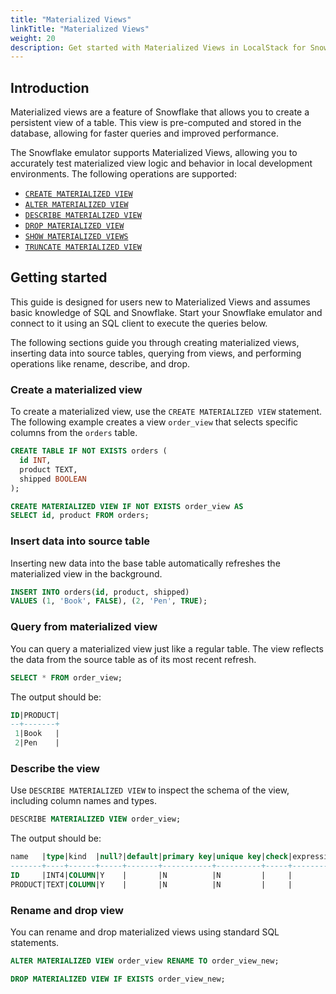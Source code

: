 ```yaml
---
title: "Materialized Views"
linkTitle: "Materialized Views"
weight: 20
description: Get started with Materialized Views in LocalStack for Snowflake
---
```


## Introduction

Materialized views are a feature of Snowflake that allows you to create a persistent view of a table. This view is pre-computed and stored in the database, allowing for faster queries and improved performance.

The Snowflake emulator supports Materialized Views, allowing you to accurately test materialized view logic and behavior in local development environments. The following operations are supported:

- [`CREATE MATERIALIZED VIEW`](https://docs.snowflake.com/en/sql-reference/sql/create-materialized-view)
- [`ALTER MATERIALIZED VIEW`](https://docs.snowflake.com/en/sql-reference/sql/alter-materialized-view)
- [`DESCRIBE MATERIALIZED VIEW`](https://docs.snowflake.com/en/sql-reference/sql/desc-materialized-view)
- [`DROP MATERIALIZED VIEW`](https://docs.snowflake.com/en/sql-reference/sql/drop-materialized-view)
- [`SHOW MATERIALIZED VIEWS`](https://docs.snowflake.com/en/sql-reference/sql/show-materialized-views)
- [`TRUNCATE MATERIALIZED VIEW`](https://docs.snowflake.com/en/sql-reference/sql/truncate-materialized-view)

## Getting started

This guide is designed for users new to Materialized Views and assumes basic knowledge of SQL and Snowflake. Start your Snowflake emulator and connect to it using an SQL client to execute the queries below.

The following sections guide you through creating materialized views, inserting data into source tables, querying from views, and performing operations like rename, describe, and drop.

### Create a materialized view

To create a materialized view, use the `CREATE MATERIALIZED VIEW` statement. The following example creates a view `order_view` that selects specific columns from the `orders` table.

```sql 
CREATE TABLE IF NOT EXISTS orders (
  id INT,
  product TEXT,
  shipped BOOLEAN
);

CREATE MATERIALIZED VIEW IF NOT EXISTS order_view AS
SELECT id, product FROM orders;
```

### Insert data into source table

Inserting new data into the base table automatically refreshes the materialized view in the background.

```sql 
INSERT INTO orders(id, product, shipped)
VALUES (1, 'Book', FALSE), (2, 'Pen', TRUE);
```

### Query from materialized view

You can query a materialized view just like a regular table. The view reflects the data from the source table as of its most recent refresh.

```sql
SELECT * FROM order_view;
```

The output should be:

```sql 
ID|PRODUCT|
--+-------+
 1|Book   |
 2|Pen    |
```

### Describe the view

Use `DESCRIBE MATERIALIZED VIEW` to inspect the schema of the view, including column names and types.

```sql
DESCRIBE MATERIALIZED VIEW order_view;
```

The output should be:

```sql 
name   |type|kind  |null?|default|primary key|unique key|check|expression|comment|policy name|privacy domain|
-------+----+------+-----+-------+-----------+----------+-----+----------+-------+-----------+--------------+
ID     |INT4|COLUMN|Y    |       |N          |N         |     |          |       |           |              |
PRODUCT|TEXT|COLUMN|Y    |       |N          |N         |     |          |       |           |              |
```

### Rename and drop view

You can rename and drop materialized views using standard SQL statements.

```sql
ALTER MATERIALIZED VIEW order_view RENAME TO order_view_new;

DROP MATERIALIZED VIEW IF EXISTS order_view_new;
```
